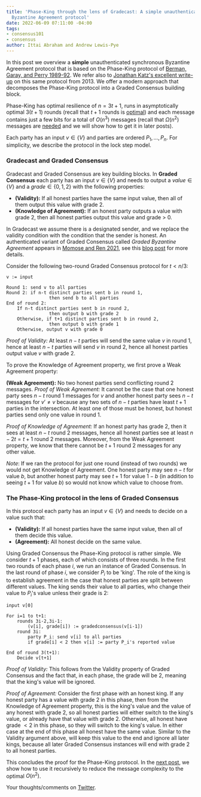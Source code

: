 ```yaml
---
title: 'Phase-King through the lens of Gradecast: A simple unauthenticated synchronous
  Byzantine Agreement protocol'
date: 2022-06-09 07:11:00 -04:00
tags:
- consensus101
- consensus
author: Ittai Abraham and Andrew Lewis-Pye
---
```


In this post we overview a **simple** unauthenticated synchronous Byzantine Agreement protocol that is based on the Phase-King protocol of [Berman, Garay, and Perry 1989-92](http://plan9.bell-labs.co/who/garay/bit.ps). We refer also to [Jonathan Katz's excellent write-up](https://www.cs.umd.edu/~jkatz/gradcrypto2/f13/BA.pdf) on this same protocol from 2013. We offer a modern approach that decomposes the Phase-King protocol into a Graded Consensus building block.

Phase-King has optimal resilience of $n=3t+1$, runs in asymptotically optimal $3(t+1)$ rounds (recall that $t+1$ rounds is [optimal](https://decentralizedthoughts.github.io/2019-12-15-synchrony-uncommitted-lower-bound/)) and each message contains just a few bits for a total of $O(n^3)$ messages (recall that $\Omega(n^2)$ messages are [needed](https://decentralizedthoughts.github.io/2019-08-16-byzantine-agreement-needs-quadratic-messages/) and we will show how to get it in later posts).

Each party has an input $v \in \{V\}$ and parties are ordered $P_1,\dots, P_n$. For simplicity, we describe the protocol in the lock step model.

### Gradecast and Graded Consensus

Gradecast and Graded Consensus are key building blocks. In **Graded Consensus** each party has an input $v \in \{V\}$ and needs to output a $value \in \{V\}$ and a $grade \in \{0, 1,2\}$ with the following properties:

* **(Validity):** If all honest parties have the same input value, then all of them output this value with grade 2.
* **(Knowledge of Agreement):** If an honest party outputs a value with grade 2, then all honest parties output this value and grade > 0.

In Gradecast we assume there is a designated sender, and we replace the validity condition with the condition that the sender is honest. An authenticated variant of Graded Consensus called *Graded Byzantine Agreement* appears in [Momose and Ren 2021](https://arxiv.org/pdf/2007.13175), see this [blog post](https://decentralizedthoughts.github.io/2021-09-20-optimal-communication-complexity-of-authenticated-byzantine-agreement/ ) for more details.

Consider the following two-round Graded Consensus protocol for $t<n/3$: 

```
v := input

Round 1: send v to all parties
Round 2: if n-t distinct parties sent b in round 1, 
                then send b to all parties
End of round 2:
    If n-t distinct parties sent b in round 2,
                then output b with grade 2
    Otherwise, if t+1 distinct parties sent b in round 2,
                then output b with grade 1
    Otherwise, output v with grade 0
```

*Proof of Validity:* At least $n-t$ parties will send the same value $v$ in round 1, hence at least $n-t$ parties will send $v$ in round 2, hence all honest parties output value $v$ with grade 2.

To prove the Knowledge of Agreement property, we first prove a Weak Agreement property:

**(Weak Agreement):** No two honest parties send conflicting round 2 messages.
*Proof of Weak Agreement:* It cannot be the case that one honest party sees $n-t$ round 1 messages for $v$ and another honest party sees $n-t$ messages for $v' \neq v$ because any two sets of $n-t$ parties have least $t+1$ parties in the intersection. At least one of those must be honest, but honest parties send only one value in round 1. 

*Proof of Knowledge of Agreement:* If an honest party has grade 2, then it sees at least $n-t$ round 2 messages, hence all honest parties see at least $n-2t=t+1$ round 2 messages. Moreover, from the Weak Agreement property, we know that there cannot be $t+1$ round 2 messages for any other value.


*Note*: If we ran the protocol for just one round (instead of two rounds) we would not get Knowledge of Agreement. One honest party may see $n-t$ for value $b$, but another honest party may see $t+1$ for value $1-b$ (in addition to seeing $t+1$ for value $b$) so would not know which value to choose from.

### The Phase-King protocol in the lens of Graded Consensus

In this protocol each party has an input $v \in \{V\}$ and needs to decide on a value such that:

* **(Validity):** If all honest parties have the same input value, then all of them decide this value.
* **(Agreement):** All honest decide on the same value.

Using Graded Consensus the Phase-King protocol is rather simple. We consider $t+1$ phases, each of which consists of three rounds. In the first two rounds of each phase $i$, we run an instance of Graded Consensus. In the last round of phase $i$, we consider $P_i$ to be 'king'. The role of the king is to establish agreement in the case that honest parties are split between different values. The king sends their value to all parties, who change their value to $P_i$'s value unless their grade is 2: 

```
input v[0]

For i=1 to t+1:
    rounds 3i-2,3i-1:
        (v[i], grade[i]) := gradedconsensus(v[i-1])
    round 3i:
        party P_i: send v[i] to all parties
        if grade[i] < 2 then v[i] := party P_i's reported value
        
End of round 3(t+1):
    Decide v[t+1]
```

*Proof of Validity:* This follows from the Validity property of Graded Consensus and the fact that, in each phase, the grade will be 2, meaning that the king's value will be ignored.

*Proof of Agreement:* Consider the first phase with an honest king. If any honest party has a value with grade 2 in this phase, then from the Knowledge of Agreement property, this is the king's value and the value of any honest with grade 2, so all honest parties will either switch to the king's value, or already have that value with grade 2. Otherwise, all honest have grade $< 2$ in this phase, so they will switch to the king's value. In either case at the end of this phase all honest have the same value. Similar to the Validity argument above, will keep this value to the end and ignore all later kings, because all later Graded Consensus instances will end with grade 2 to all honest parties.

This concludes the proof for the Phase-King protocol. In the [next post](https://x.com/ittaia/status/1835357484195709231), we show how to use it recursively to reduce the message complexity to the optimal $O(n^2)$.

Your thoughts/comments on [Twitter](https://twitter.com/ittaia/status/1534873601358368769?s=20&t=h3N-bj0BKuqFb-D5eFreig).